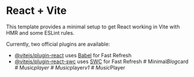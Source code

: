# React + Vite

This template provides a minimal setup to get React working in Vite with HMR and some ESLint rules.

Currently, two official plugins are available:

- [@vitejs/plugin-react](https://github.com/vitejs/vite-plugin-react/blob/main/packages/plugin-react/README.md) uses [Babel](https://babeljs.io/) for Fast Refresh
- [@vitejs/plugin-react-swc](https://github.com/vitejs/vite-plugin-react-swc) uses [SWC](https://swc.rs/) for Fast Refresh
#   M i n i m a l _ B l o g _ c a r d  
 #   M u s i c _ p l a y e r  
 #   M u s i c _ p l a y e r _ v 1  
 #   M u s i c _ P l a y e r  
 